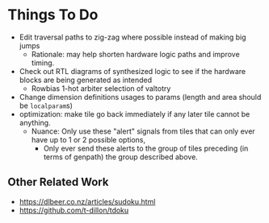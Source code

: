 
# Things To Do

- Edit traversal paths to zig-zag where possible instead of making big jumps
  - Rationale: may help shorten hardware logic paths and improve timing.
- Check out RTL diagrams of synthesized logic to see if the hardware blocks are being generated as intended
  - Rowbias 1-hot arbiter selection of valtotry
- Change dimension definitions usages to params (length and area should be `localparam`s)
- optimization: make tile go back immediately if any later tile cannot be anything.
  - Nuance: Only use these "alert" signals from tiles that can only ever have up to 1 or 2 possible options,
    - Only ever send these alerts to the group of tiles preceding (in terms of genpath) the group described above.

## Other Related Work

- https://dlbeer.co.nz/articles/sudoku.html
- https://github.com/t-dillon/tdoku
